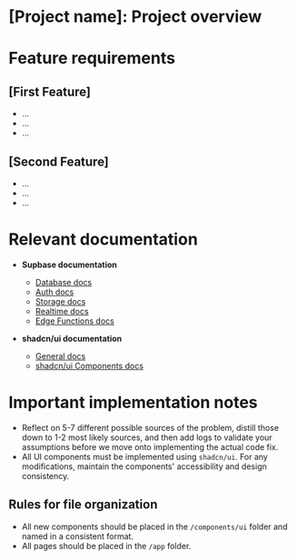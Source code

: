 # [Project name]: Project overview

# Feature requirements

## [First Feature]

- ...
- ...
- ...

## [Second Feature]

- ...
- ...
- ...

# Relevant documentation
-  **Supbase documentation**
    - [Database docs](https://supabase.com/docs/guides/database/overview)
    - [Auth docs](https://supabase.com/docs/guides/auth)
    - [Storage docs](https://supabase.com/docs/guides/storage)
    - [Realtime docs](https://supabase.com/docs/guides/realtime)
    - [Edge Functions docs](https://supabase.com/docs/guides/functions)

- **shadcn/ui documentation**
    - [General docs](https://ui.shadcn.com/docs)
    - [shadcn/ui Components docs](https://ui.shadcn.com/docs/components)

# Important implementation notes
- Reflect on 5-7 different possible sources of the problem, distill those down to 1-2 most likely sources, and then add logs to validate your assumptions before we move onto implementing the actual code fix.
- All UI components must be implemented using `shadcn/ui`. For any modifications, maintain the components' accessibility and design consistency.

## Rules for file organization
- All new components should be placed in the `/components/ui` folder and named in a consistent format.
- All pages should be placed in the `/app` folder.
